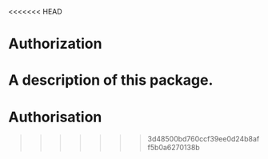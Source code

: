 <<<<<<< HEAD
# Authorization

A description of this package.
=======
# Authorisation
>>>>>>> 3d48500bd760ccf39ee0d24b8aff5b0a6270138b
